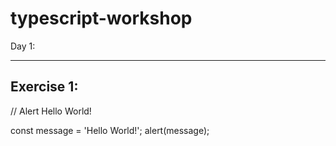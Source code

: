 # typescript-workshop

Day 1:
______

Exercise 1:
-----------
// Alert Hello World!

const message = 'Hello World!';
alert(message);
